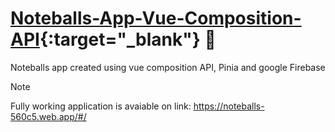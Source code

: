 # [Noteballs-App-Vue-Composition-API](https://noteballs-560c5.web.app/#/){:target="_blank"} 📝
 Noteballs app created using vue composition API, Pinia and google Firebase
> [!NOTE]
>  Fully working application is avaiable on link: https://noteballs-560c5.web.app/#/
